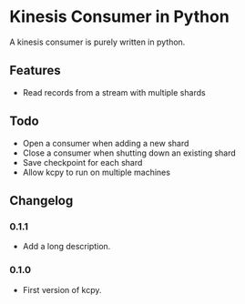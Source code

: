 # Kinesis Consumer in Python

A kinesis consumer is purely written in python. 

## Features

* Read records from a stream with multiple shards

## Todo

* Open a consumer when adding a new shard
* Close a consumer when shutting down an existing shard
* Save checkpoint for each shard
* Allow kcpy to run on multiple machines

## Changelog

### 0.1.1

* Add a long description.

### 0.1.0

* First version of kcpy.  
